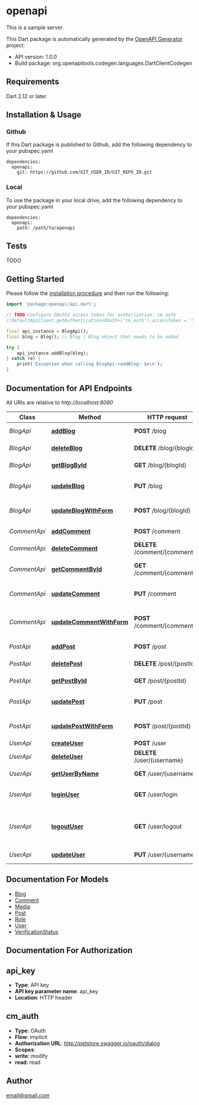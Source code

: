 # openapi
This is a sample server.


This Dart package is automatically generated by the [OpenAPI Generator](https://openapi-generator.tech) project:

- API version: 1.0.0
- Build package: org.openapitools.codegen.languages.DartClientCodegen

## Requirements

Dart 2.12 or later

## Installation & Usage

### Github
If this Dart package is published to Github, add the following dependency to your pubspec.yaml
```
dependencies:
  openapi:
    git: https://github.com/GIT_USER_ID/GIT_REPO_ID.git
```

### Local
To use the package in your local drive, add the following dependency to your pubspec.yaml
```
dependencies:
  openapi:
    path: /path/to/openapi
```

## Tests

TODO

## Getting Started

Please follow the [installation procedure](#installation--usage) and then run the following:

```dart
import 'package:openapi/api.dart';

// TODO Configure OAuth2 access token for authorization: cm_auth
//defaultApiClient.getAuthentication<OAuth>('cm_auth').accessToken = 'YOUR_ACCESS_TOKEN';

final api_instance = BlogApi();
final blog = Blog(); // Blog | Blog object that needs to be added

try {
    api_instance.addBlog(blog);
} catch (e) {
    print('Exception when calling BlogApi->addBlog: $e\n');
}

```

## Documentation for API Endpoints

All URIs are relative to *http://localhost:8080*

Class | Method | HTTP request | Description
------------ | ------------- | ------------- | -------------
*BlogApi* | [**addBlog**](doc//BlogApi.md#addblog) | **POST** /blog | Add a new blog
*BlogApi* | [**deleteBlog**](doc//BlogApi.md#deleteblog) | **DELETE** /blog/{blogId} | Deletes a blog
*BlogApi* | [**getBlogById**](doc//BlogApi.md#getblogbyid) | **GET** /blog/{blogId} | Find blog by ID
*BlogApi* | [**updateBlog**](doc//BlogApi.md#updateblog) | **PUT** /blog | Update an existing blog
*BlogApi* | [**updateBlogWithForm**](doc//BlogApi.md#updateblogwithform) | **POST** /blog/{blogId} | Updates a blog with form data
*CommentApi* | [**addComment**](doc//CommentApi.md#addcomment) | **POST** /comment | Add a new comment
*CommentApi* | [**deleteComment**](doc//CommentApi.md#deletecomment) | **DELETE** /comment/{commentId} | Deletes a comment
*CommentApi* | [**getCommentById**](doc//CommentApi.md#getcommentbyid) | **GET** /comment/{commentId} | Find comment by ID
*CommentApi* | [**updateComment**](doc//CommentApi.md#updatecomment) | **PUT** /comment | Update an existing comment
*CommentApi* | [**updateCommentWithForm**](doc//CommentApi.md#updatecommentwithform) | **POST** /comment/{commentId} | Updates a comment with form data
*PostApi* | [**addPost**](doc//PostApi.md#addpost) | **POST** /post | Add a new post
*PostApi* | [**deletePost**](doc//PostApi.md#deletepost) | **DELETE** /post/{postId} | Deletes a post
*PostApi* | [**getPostById**](doc//PostApi.md#getpostbyid) | **GET** /post/{postId} | Find post by ID
*PostApi* | [**updatePost**](doc//PostApi.md#updatepost) | **PUT** /post | Update an existing post
*PostApi* | [**updatePostWithForm**](doc//PostApi.md#updatepostwithform) | **POST** /post/{postId} | Updates a post with form data
*UserApi* | [**createUser**](doc//UserApi.md#createuser) | **POST** /user | Create user
*UserApi* | [**deleteUser**](doc//UserApi.md#deleteuser) | **DELETE** /user/{username} | Delete user
*UserApi* | [**getUserByName**](doc//UserApi.md#getuserbyname) | **GET** /user/{username} | Get user by user name
*UserApi* | [**loginUser**](doc//UserApi.md#loginuser) | **GET** /user/login | Logs user into the system
*UserApi* | [**logoutUser**](doc//UserApi.md#logoutuser) | **GET** /user/logout | Logs out current logged in user session
*UserApi* | [**updateUser**](doc//UserApi.md#updateuser) | **PUT** /user/{username} | Updated user


## Documentation For Models

 - [Blog](doc//Blog.md)
 - [Comment](doc//Comment.md)
 - [Media](doc//Media.md)
 - [Post](doc//Post.md)
 - [Role](doc//Role.md)
 - [User](doc//User.md)
 - [VerificationStatus](doc//VerificationStatus.md)


## Documentation For Authorization


## api_key

- **Type**: API key
- **API key parameter name**: api_key
- **Location**: HTTP header

## cm_auth

- **Type**: OAuth
- **Flow**: implicit
- **Authorization URL**: http://petstore.swagger.io/oauth/dialog
- **Scopes**: 
 - **write**: modify
 - **read**: read


## Author

email@gmail.com

